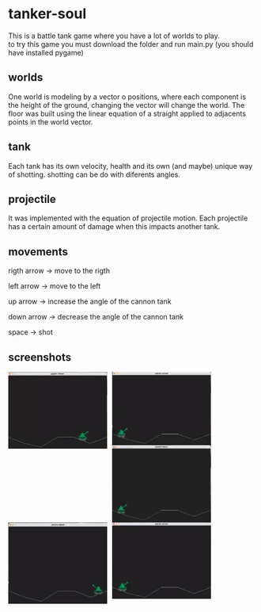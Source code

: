 # tanker-soul

This is a battle tank game where you have a lot of worlds to play.<br>
to try this game you must download the folder and run main.py (you should have installed pygame)

## worlds
One world is modeling by a vector o positions, where each component is the height of the ground, changing the vector will change the world.
The floor was built using the linear equation of a straight applied to adjacents points in the world vector.

## tank
Each tank has its own velocity, health and its own (and maybe) unique way of shotting.
shotting can be do with diferents angles.

## projectile
It was implemented with the equation of projectile motion.
Each projectile has a certain amount of damage when this impacts another tank.

## movements

<p>rigth arrow -> move to the rigth</p>
<p>left arrow -> move to the left</p>
<p>up arrow -> increase the angle of the cannon tank</p>
<p>down arrow -> decrease the angle of the cannon tank</p>
<p>space -> shot</p>

## screenshots
<img src="images/moving.gif"
alt="tank moving"
style="float: left; margin-right: 10px;"
width="200px"/>
<img src="images/one_shot.gif"
alt="one shot of a tank"
style="float: left; margin-right: 10px;"
width="200px"/>
<img src="images/many_shots.gif"
alt="many shots of one tank"
style="float: left; margin-right: 10px;"
width="200px"/>
<br><br>
<img src="images/shotting_and_moving.gif"
alt="tank moving and shotting"
style="float: left; margin-right: 10px;"
width="200px"/>
<img src="images/shotting_up_and_moving.gif"
alt="tank shotting upwars and moving"
style="float: left; margin-right: 10px;"
width="200px"/>
